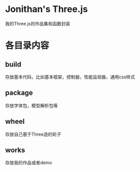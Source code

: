 # Jonithan's Three.js<br>
我的Three.js的作品集和函数封装<br>
# 各目录内容<br>
## build<br>
存放基本代码，比如基本框架，控制器，性能监视器，通用css样式<br>
## package<br>
存放字体包，模型解析包等<br>
## wheel<br>
存放自己基于Three造的轮子<br>
## works<br>
存放我的作品或者demo<br>

